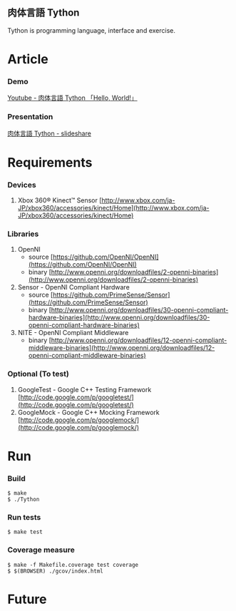 肉体言語 Tython
------------------

Tython is programming language, interface and exercise.

Article
=========

### Demo
[Youtube - 肉体言語 Tython 「Hello, World!」](http://www.youtube.com/watch?v=4iSzg9bOtCY)

### Presentation
[肉体言語 Tython - slideshare](http://www.slideshare.net/gongoZ/tython-7953587)

Requirements
================

### Devices

1. Xbox 360® Kinect™ Sensor [http://www.xbox.com/ja-JP/xbox360/accessories/kinect/Home](http://www.xbox.com/ja-JP/xbox360/accessories/kinect/Home)

### Libraries

1. OpenNI
   * source [https://github.com/OpenNI/OpenNI](https://github.com/OpenNI/OpenNI)
   * binary [http://www.openni.org/downloadfiles/2-openni-binaries](http://www.openni.org/downloadfiles/2-openni-binaries)
2. Sensor - OpenNI Compliant Hardware 
   * source [https://github.com/PrimeSense/Sensor](https://github.com/PrimeSense/Sensor)
   * binary [http://www.openni.org/downloadfiles/30-openni-compliant-hardware-binaries](http://www.openni.org/downloadfiles/30-openni-compliant-hardware-binaries)
3. NITE - OpenNI Compliant Middleware 
   * binary [http://www.openni.org/downloadfiles/12-openni-compliant-middleware-binaries](http://www.openni.org/downloadfiles/12-openni-compliant-middleware-binaries)

### Optional (To test)

 1. GoogleTest - Google C++ Testing Framework
    [http://code.google.com/p/googletest/](http://code.google.com/p/googletest/)
 2. GoogleMock - Google C++ Mocking Framework
    [http://code.google.com/p/googlemock/](http://code.google.com/p/googlemock/)

Run
=======

### Build

    $ make
    $ ./Tython

### Run tests

    $ make test

### Coverage measure

    $ make -f Makefile.coverage test coverage
    $ $(BROWSER) ./gcov/index.html
   

Future
=========

